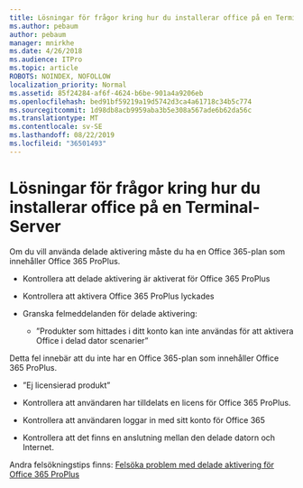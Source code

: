 ```yaml
---
title: Lösningar för frågor kring hur du installerar office på en Terminal-Server
ms.author: pebaum
author: pebaum
manager: mnirkhe
ms.date: 4/26/2018
ms.audience: ITPro
ms.topic: article
ROBOTS: NOINDEX, NOFOLLOW
localization_priority: Normal
ms.assetid: 85f24284-af6f-4624-b6be-901a4a9206eb
ms.openlocfilehash: bed91bf59219a19d5742d3ca4a61718c34b5c774
ms.sourcegitcommit: 1d98db8acb9959aba3b5e308a567ade6b62da56c
ms.translationtype: MT
ms.contentlocale: sv-SE
ms.lasthandoff: 08/22/2019
ms.locfileid: "36501493"
---
```

# <a name="solutions-for-issues-around-installing-office-on-a-terminal-server"></a>Lösningar för frågor kring hur du installerar office på en Terminal-Server

Om du vill använda delade aktivering måste du ha en Office 365-plan som innehåller Office 365 ProPlus.
  
- Kontrollera att delade aktivering är aktiverat för Office 365 ProPlus
    
- Kontrollera att aktivera Office 365 ProPlus lyckades
    
- Granska felmeddelanden för delade aktivering:
    
  - ”Produkter som hittades i ditt konto kan inte användas för att aktivera Office i delad dator scenarier”
  
Detta fel innebär att du inte har en Office 365-plan som innehåller Office 365 ProPlus.
    
  - ”Ej licensierad produkt”
    
  - Kontrollera att användaren har tilldelats en licens för Office 365 ProPlus.
    
  - Kontrollera att användaren loggar in med sitt konto för Office 365
    
  - Kontrollera att det finns en anslutning mellan den delade datorn och Internet.
    
Andra felsökningstips finns: [Felsöka problem med delade aktivering för Office 365 ProPlus](https://docs.microsoft.com/DeployOffice/troubleshoot-issues-with-shared-computer-activation-for-office-365-proplus)
  

